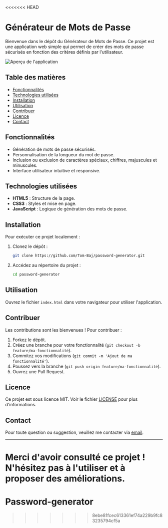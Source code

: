 <<<<<<< HEAD
# Générateur de Mots de Passe

Bienvenue dans le dépôt du Générateur de Mots de Passe. Ce projet est une application web simple qui permet de créer des mots de passe sécurisés en fonction des critères définis par l'utilisateur.

![Aperçu de l'application](https://tom-baj.github.io/password-generator/screenshot.png)

## Table des matières

- [Fonctionnalités](#fonctionnalités)
- [Technologies utilisées](#technologies-utilisées)
- [Installation](#installation)
- [Utilisation](#utilisation)
- [Contribuer](#contribuer)
- [Licence](#licence)
- [Contact](#contact)

## Fonctionnalités

- Génération de mots de passe sécurisés.
- Personnalisation de la longueur du mot de passe.
- Inclusion ou exclusion de caractères spéciaux, chiffres, majuscules et minuscules.
- Interface utilisateur intuitive et responsive.

## Technologies utilisées

- **HTML5** : Structure de la page.
- **CSS3** : Styles et mise en page.
- **JavaScript** : Logique de génération des mots de passe.

## Installation

Pour exécuter ce projet localement :

1. Clonez le dépôt :

   ```bash
   git clone https://github.com/Tom-Baj/password-generator.git
   ```

2. Accédez au répertoire du projet :

   ```bash
   cd password-generator
   ```

## Utilisation

Ouvrez le fichier `index.html` dans votre navigateur pour utiliser l'application.

## Contribuer

Les contributions sont les bienvenues ! Pour contribuer :

1. Forkez le dépôt.
2. Créez une branche pour votre fonctionnalité (`git checkout -b feature/ma-fonctionnalité`).
3. Commitez vos modifications (`git commit -m 'Ajout de ma fonctionnalité'`).
4. Poussez vers la branche (`git push origin feature/ma-fonctionnalité`).
5. Ouvrez une Pull Request.

## Licence

Ce projet est sous licence MIT. Voir le fichier [LICENSE](LICENSE) pour plus d'informations.

## Contact

Pour toute question ou suggestion, veuillez me contacter via [email](mailto:tom.baj@example.com).

---

Merci d'avoir consulté ce projet ! N'hésitez pas à l'utiliser et à proposer des améliorations.
=======
# Password-generator
>>>>>>> 8ebe81fcec613361ef74a229b9fc83235794cf5a

